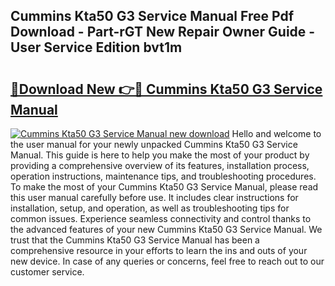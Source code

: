 ## Cummins Kta50 G3 Service Manual Free Pdf Download - Part-rGT New Repair Owner Guide - User Service Edition bvt1m

# <h2><a href="http://bc76547.oget.top/?id=Cummins+Kta50+G3+Service+Manual">🔗Download New 👉🔴 Cummins Kta50 G3 Service Manual</a></h2>

[![Cummins Kta50 G3 Service Manual new download](https://i.imgur.com/5g1atiW.png)](http://bc76547.oget.top/?id=Cummins+Kta50+G3+Service+Manual)
Hello and welcome to the user manual for your newly unpacked Cummins Kta50 G3 Service Manual. This guide is here to help you make the most of your product by providing a comprehensive overview of its features, installation process, operation instructions, maintenance tips, and troubleshooting procedures. To make the most of your Cummins Kta50 G3 Service Manual, please read this user manual carefully before use. It includes clear instructions for installation, setup, and operation, as well as troubleshooting tips for common issues. Experience seamless connectivity and control thanks to the advanced features of your new Cummins Kta50 G3 Service Manual. We trust that the Cummins Kta50 G3 Service Manual has been a comprehensive resource in your efforts to learn the ins and outs of your new device. In case of any queries or concerns, feel free to reach out to our customer service.
